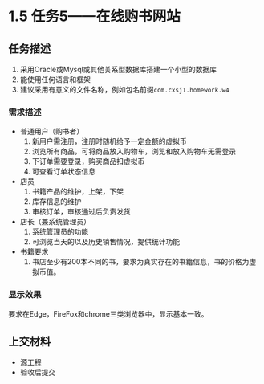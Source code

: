 # 1.5 任务5——在线购书网站

## 任务描述
1. 采用Oracle或Mysql或其他关系型数据库搭建一个小型的数据库
2. 能使用任何语言和框架
3. 建议采用有意义的文件名称，例如包名前缀`com.cxsj1.homework.w4`

### 需求描述
- 普通用户（购书者）
    1. 新用户需注册，注册时随机给予一定金额的虚拟币
    2. 浏览所有商品，可将商品放入购物车，浏览和放入购物车无需登录
    3. 下订单需要登录，购买商品扣虚拟币
    4. 可查看订单状态信息
- 店员
    1. 书籍产品的维护，上架，下架
    2. 库存信息的维护
    3. 审核订单，审核通过后负责发货
- 店长（兼系统管理员）
    1. 系统管理员的功能
    2. 可浏览当天的以及历史销售情况，提供统计功能
- 书籍要求
    1. 书店至少有200本不同的书，要求为真实存在的书籍信息，书的价格为虚拟币值。

### 显示效果
要求在Edge，FireFox和chrome三类浏览器中，显示基本一致。

## 上交材料
- 源工程
- 验收后提交
